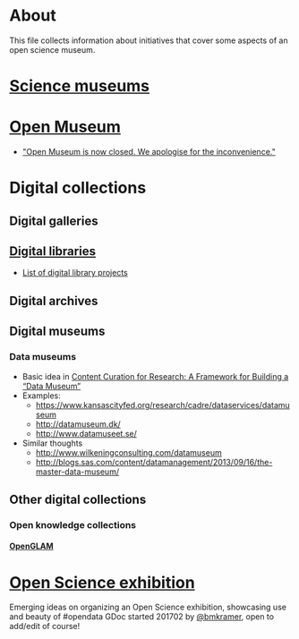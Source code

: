 # About

This file collects information about initiatives that cover some aspects of an open science museum.


# [Science museums](https://en.wikipedia.org/wiki/Science_museum)

# [Open Museum](http://www.openmuseum.org/)

- ["Open Museum is now closed. We apologise for the inconvenience."](https://web.archive.org/web/20170216220305/http://www.openmuseum.org/)

# Digital collections

## Digital galleries

## [Digital libraries](https://en.wikipedia.org/wiki/Digital_library)

- [List of digital library projects](https://en.wikipedia.org/wiki/List_of_digital_library_projects)

## Digital archives

## Digital museums

### Data museums
* Basic idea in [Content Curation for Research: A Framework for Building a “Data Museum”](https://doi.org/10.2218/ijdc.v10i2.355)
* Examples:
  - https://www.kansascityfed.org/research/cadre/dataservices/datamuseum 
  - http://datamuseum.dk/ 
  - http://www.datamuseet.se/ 
* Similar thoughts
  - http://www.wilkeningconsulting.com/datamuseum 
  - http://blogs.sas.com/content/datamanagement/2013/09/16/the-master-data-museum/ 

## Other digital collections

### Open knowledge collections

#### [OpenGLAM](https://openglam.org/)

# [Open Science exhibition](https://docs.google.com/document/d/16lbODAFmHeeHLUeHWO9fG96elKlR8uGHEqQKvh2ktzA/edit#)
Emerging ideas on organizing an Open Science exhibition, showcasing use and beauty of #opendata
GDoc started 201702 by [@bmkramer](https://github.com/bmkramer), open to add/edit of course!
